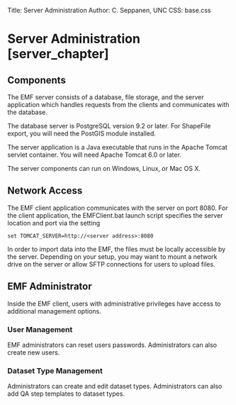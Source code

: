 Title: Server Administration
Author: C. Seppanen, UNC
CSS: base.css

# Server Administration [server_chapter] #

## Components ##

The EMF server consists of a database, file storage, and the server application which handles requests from the clients and communicates with the database.

The database server is PostgreSQL version 9.2 or later. For ShapeFile export, you will need the PostGIS module installed.

The server application is a Java executable that runs in the Apache Tomcat servlet container. You will need Apache Tomcat 6.0 or later.

The server components can run on Windows, Linux, or Mac OS X.

## Network Access ##

The EMF client application communicates with the server on port 8080. For the client application, the EMFClient.bat launch script specifies the server location and port via the setting

`set TOMCAT_SERVER=http://<server address>:8080`

In order to import data into the EMF, the files must be locally accessible by the server. Depending on your setup, you may want to mount a network drive on the server or allow SFTP connections for users to upload files.

## EMF Administrator ##

Inside the EMF client, users with administrative privileges have access to additional management options.

### User Management ###

EMF administrators can reset users passwords. Administrators can also create new users.

### Dataset Type Management ###

Administrators can create and edit dataset types. Administrators can also add QA step templates to dataset types.
